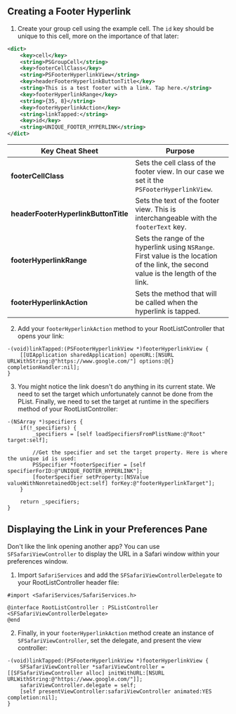 ## Creating a Footer Hyperlink

1. Create your group cell using the example cell. The `id` key should be unique to this cell, more on the importance of that later:

```xml
<dict>
 	<key>cell</key>
 	<string>PSGroupCell</string>
 	<key>footerCellClass</key>
 	<string>PSFooterHyperlinkView</string>
 	<key>headerFooterHyperlinkButtonTitle</key>
 	<string>This is a test footer with a link. Tap here.</string>
 	<key>footerHyperlinkRange</key>
 	<string>{35, 8}</string>
 	<key>footerHyperlinkAction</key>
 	<string>linkTapped:</string>
	<key>id</key>
	<string>UNIQUE_FOOTER_HYPERLINK</string>
</dict>
```

| Key Cheat Sheet | Purpose |
| --------------- | ------- |
| **footerCellClass** | Sets the cell class of the footer view. In our case we set it the `PSFooterHyperlinkView`. |
| **headerFooterHyperlinkButtonTitle** | Sets the text of the footer view. This is interchangeable with the `footerText` key. |
| **footerHyperlinkRange** | Sets the range of the hyperlink using `NSRange`. First value is the location of the link, the second value is the length of the link. |
| **footerHyperlinkAction** | Sets the method that will be called when the hyperlink is tapped. |

2. Add your `footerHyperlinkAction` method to your RootListController that opens your link:

```objc
-(void)linkTapped:(PSFooterHyperlinkView *)footerHyperlinkView {
	[[UIApplication sharedApplication] openURL:[NSURL URLWithString:@"https://www.google.com/"] options:@{} completionHandler:nil];
}
```

3. You might notice the link doesn't do anything in its current state. We need to set the target which unfortunately cannot be done from the PList. Finally, we need to set the target at runtime in the specifiers method of your RootListController:

```objc
-(NSArray *)specifiers {
	if(!_specifiers) {
		_specifiers = [self loadSpecifiersFromPlistName:@"Root" target:self];
		
		//Get the specifier and set the target property. Here is where the unique id is used:
		PSSpecifier *footerSpecifier = [self specifierForID:@"UNIQUE_FOOTER_HYPERLINK"];
		[footerSpecifier setProperty:[NSValue valueWithNonretainedObject:self] forKey:@"footerHyperlinkTarget"];
	}
	
	return _specifiers;
}
```

## Displaying the Link in your Preferences Pane

Don't like the link opening another app? You can use `SFSafariViewController` to display the URL in a Safari window within your preferences window.

1. Import `SafariServices` and add the `SFSafariViewControllerDelegate` to your RootListController header file:

```objc
#import <SafariServices/SafariServices.h>

@interface RootListController : PSListController <SFSafariViewControllerDelegate>
@end
```

2. Finally, in your `footerHyperlinkAction` method create an instance of `SFSafariViewController`, set the delegate, and present the view controller:

```objc
-(void)linkTapped:(PSFooterHyperlinkView *)footerHyperlinkView {
	SFSafariViewController *safariViewController = [[SFSafariViewController alloc] initWithURL:[NSURL URLWithString:@"https://www.google.com/"]];
	safariViewController.delegate = self;
	[self presentViewController:safariViewController animated:YES completion:nil];
}
```
